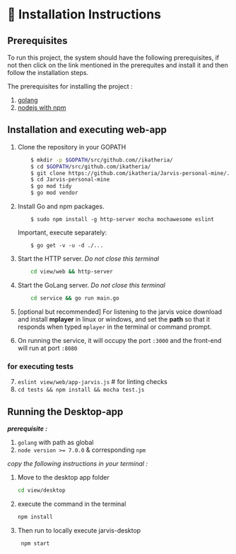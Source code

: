 # :minidisc: Installation Instructions

## Prerequisites

To run this project, the system should have the following prerequisites, if not then click on the link mentioned in the prerequites and install it and then follow the installation steps.

The prerequisites for installing the project :
1. [golang](https://golang.org/dl/ "Install GOLang")
2. [nodejs with npm](https://nodejs.org/en/download/ )

## Installation and executing web-app
1. Clone the repository in your GOPATH

    ```bash
        $ mkdir -p $GOPATH/src/github.com//ikatheria/
        $ cd $GOPATH/src/github.com/ikatheria/
        $ git clone https://github.com/ikatheria/Jarvis-personal-mine/.git
        $ cd Jarvis-personal-mine
        $ go mod tidy
        $ go mod vendor
    ```
2. Install Go and npm packages.
    ```
        $ sudo npm install -g http-server mocha mochawesome eslint
    ```
    Important, execute separately: 
    ```
        $ go get -v -u -d ./...
    ```
3. Start the HTTP server. *Do not close this terminal*
    ```bash
        cd view/web && http-server
    ```
4. Start the GoLang server. *Do not close this terminal*
    ```bash
        cd service && go run main.go
    ```
5. [optional but recommended] For listening to the jarvis voice download and install **mplayer** in linux or windows, and set the **path** so that it responds when typed `mplayer` in the terminal or command prompt.

6. On running the service, it will occupy the port `:3000` and the front-end will run at port `:8080`

### for executing tests

7. `eslint view/web/app-jarvis.js` # for linting checks
8. `cd tests && npm install && mocha test.js`

## Running the Desktop-app

***prerequisite :***
1. ```golang``` with path as global
2. ```node version >= 7.0.0``` & corresponding ```npm```

*copy the following instructions in your terminal :*

1. Move to the desktop app folder
    ```bash
    cd view/desktop
    ```
2. execute the command in the terminal
    ```bash
    npm install
    ```
3. Then run to locally execute jarvis-desktop
    ```bash
     npm start
     ```
